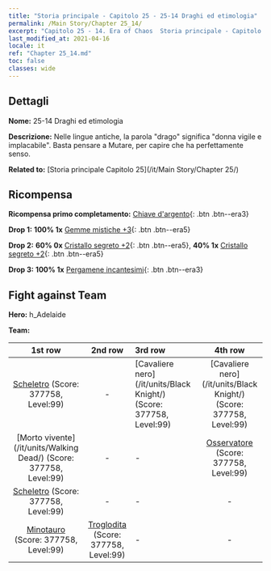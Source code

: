 ```yaml
---
title: "Storia principale - Capitolo 25 - 25-14 Draghi ed etimologia"
permalink: /Main Story/Chapter 25_14/
excerpt: "Capitolo 25 - 14. Era of Chaos  Storia principale - Capitolo 25_14. 25-14 Draghi ed etimologia"
last_modified_at: 2021-04-16
locale: it
ref: "Chapter 25_14.md"
toc: false
classes: wide
---
```


## Dettagli

 **Nome:** 25-14 Draghi ed etimologia

 **Descrizione:** Nelle lingue antiche, la parola \"drago\" significa \"donna vigile e implacabile\". Basta pensare a Mutare, per capire che ha perfettamente senso.

 **Related to:** [Storia principale Capitolo 25](/it/Main Story/Chapter 25/)

## Ricompensa

 **Ricompensa primo completamento:** [Chiave d'argento](/it/Items/con_693/){: .btn .btn--era3}

 **Drop 1:** **100% 1x** [Gemme mistiche +3](/it/Items/mat_86/){: .btn .btn--era5}

 **Drop 2:** **60% 0x** [Cristallo segreto +2](/it/Items/mat_80/){: .btn .btn--era5}, **40% 1x** [Cristallo segreto +2](/it/Items/mat_80/){: .btn .btn--era5}

 **Drop 3:** **100% 1x** [Pergamene incantesimi](/it/Items/con_694/){: .btn .btn--era3}


## Fight against Team
 **Hero:** h_Adelaide

 **Team:**


  | 1st row | 2nd row | 3rd row | 4th row |
  |:----:|:----:|:----|:----:|
  | [Scheletro](/it/units/Skeleton/) (Score: 377758, Level:99)  | - | [Cavaliere nero](/it/units/Black Knight/) (Score: 377758, Level:99)  | [Cavaliere nero](/it/units/Black Knight/) (Score: 377758, Level:99)  |
  | [Morto vivente](/it/units/Walking Dead/) (Score: 377758, Level:99)  | - | - | [Osservatore](/it/units/Beholder/) (Score: 377758, Level:99)  |
  | [Scheletro](/it/units/Skeleton/) (Score: 377758, Level:99)  | - | - | - |
  | [Minotauro](/it/units/Minotaur/) (Score: 377758, Level:99)  | [Troglodita](/it/units/Troglodyte/) (Score: 377758, Level:99)  | - | - |


